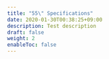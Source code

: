 ```yaml
---
title: "55\" Specifications"
date: 2020-01-30T00:38:25+09:00
description: Test description
draft: false
weight: 2
enableToc: false
---
```

